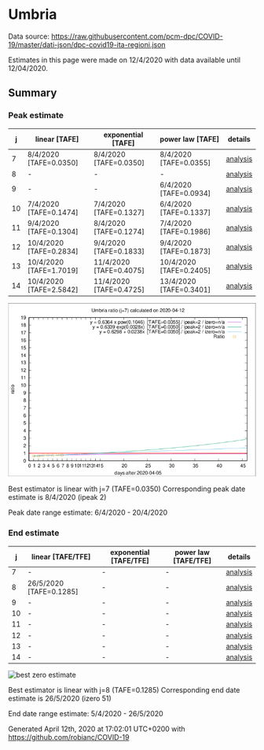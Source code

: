 # Umbria


Data source: https://raw.githubusercontent.com/pcm-dpc/COVID-19/master/dati-json/dpc-covid19-ita-regioni.json

Estimates in this page were made on 12/4/2020 with data available until 12/04/2020.


## Summary 

### Peak estimate 
|j|linear [TAFE]|exponential [TAFE]|power law [TAFE]|details|
|---|----|-----------|---------|-------|
|7|8/4/2020 [TAFE=0.0350]|8/4/2020 [TAFE=0.0350]|8/4/2020 [TAFE=0.0355]|[analysis](COVID-19_umbria_j7_2020-04-12.md)|
|8|-|-|-|[analysis](COVID-19_umbria_j8_2020-04-12.md)|
|9|-|-|6/4/2020 [TAFE=0.0934]|[analysis](COVID-19_umbria_j9_2020-04-12.md)|
|10|7/4/2020 [TAFE=0.1474]|7/4/2020 [TAFE=0.1327]|6/4/2020 [TAFE=0.1337]|[analysis](COVID-19_umbria_j10_2020-04-12.md)|
|11|9/4/2020 [TAFE=0.1304]|8/4/2020 [TAFE=0.1274]|7/4/2020 [TAFE=0.1986]|[analysis](COVID-19_umbria_j11_2020-04-12.md)|
|12|10/4/2020 [TAFE=0.2834]|9/4/2020 [TAFE=0.1833]|9/4/2020 [TAFE=0.1873]|[analysis](COVID-19_umbria_j12_2020-04-12.md)|
|13|10/4/2020 [TAFE=1.7019]|11/4/2020 [TAFE=0.4075]|10/4/2020 [TAFE=0.2405]|[analysis](COVID-19_umbria_j13_2020-04-12.md)|
|14|10/4/2020 [TAFE=2.5842]|11/4/2020 [TAFE=0.4725]|13/4/2020 [TAFE=0.3401]|[analysis](COVID-19_umbria_j14_2020-04-12.md)|

![best peak estimate](COVID-19_umbria_j7_2020-04-12.png)

Best estimator is linear with j=7 (TAFE=0.0350)
Corresponding peak date estimate is 8/4/2020 (ipeak 2)


Peak date range estimate: 6/4/2020 - 20/4/2020

### End estimate 
|j|linear [TAFE/TFE]|exponential [TAFE/TFE]|power law [TAFE/TFE]|details|
|---|----|-----------|---------|-------|
|7|-|-|-|[analysis](COVID-19_umbria_j7_2020-04-12.md)|
|8|26/5/2020 [TAFE=0.1285]|-|-|[analysis](COVID-19_umbria_j8_2020-04-12.md)|
|9|-|-|-|[analysis](COVID-19_umbria_j9_2020-04-12.md)|
|10|-|-|-|[analysis](COVID-19_umbria_j10_2020-04-12.md)|
|11|-|-|-|[analysis](COVID-19_umbria_j11_2020-04-12.md)|
|12|-|-|-|[analysis](COVID-19_umbria_j12_2020-04-12.md)|
|13|-|-|-|[analysis](COVID-19_umbria_j13_2020-04-12.md)|
|14|-|-|-|[analysis](COVID-19_umbria_j14_2020-04-12.md)|

![best zero estimate](COVID-19_umbria_j8_2020-04-12.png)

Best estimator is linear with j=8 (TAFE=0.1285)
Corresponding end date estimate is 26/5/2020 (izero 51)


End date range estimate: 5/4/2020 - 26/5/2020

Generated April 12th, 2020 at 17:02:01 UTC+0200 with https://github.com/robianc/COVID-19
